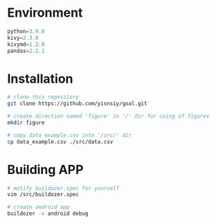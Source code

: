 

# Environment

```python
python=3.9.0
kivy=2.3.0
kivymd=1.2.0
pandas=2.2.1
```

# Installation
```bash
# clone this repository
git clone https://github.com/yisnsiy/goal.git

# create direction named 'figure' in '/' dir for using of figures
mkdir figure

# copy data_example.csv into '/src/' dir
cp data_example.csv ./src/data.csv

```

# Building APP

```bash
# motify buildozer.spec for yourself
vim /src/buildozer.spec

# create android app
buildozer -v android debug

```